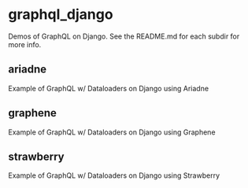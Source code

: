 # graphql_django
Demos of GraphQL on Django. See the README.md for each subdir for more info.

## ariadne ##
Example of GraphQL w/ Dataloaders on Django using Ariadne

## graphene ##
Example of GraphQL w/ Dataloaders on Django using Graphene

## strawberry ##
Example of GraphQL w/ Dataloaders on Django using Strawberry
